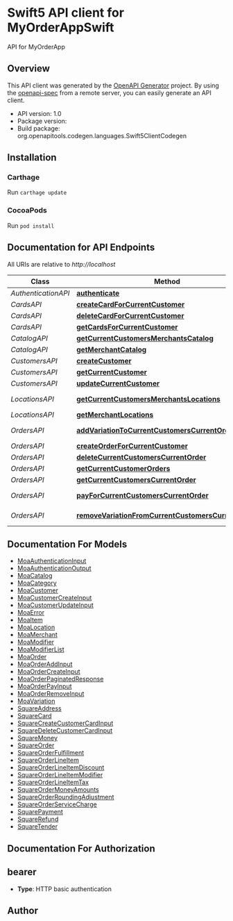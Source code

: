 # Swift5 API client for MyOrderAppSwift

API for MyOrderApp

## Overview
This API client was generated by the [OpenAPI Generator](https://openapi-generator.tech) project.  By using the [openapi-spec](https://github.com/OAI/OpenAPI-Specification) from a remote server, you can easily generate an API client.

- API version: 1.0
- Package version: 
- Build package: org.openapitools.codegen.languages.Swift5ClientCodegen

## Installation

### Carthage

Run `carthage update`

### CocoaPods

Run `pod install`

## Documentation for API Endpoints

All URIs are relative to *http://localhost*

Class | Method | HTTP request | Description
------------ | ------------- | ------------- | -------------
*AuthenticationAPI* | [**authenticate**](docs/AuthenticationAPI.md#authenticate) | **POST** /v1/authentication | 
*CardsAPI* | [**createCardForCurrentCustomer**](docs/CardsAPI.md#createcardforcurrentcustomer) | **POST** /v1/customers/current/cards | 
*CardsAPI* | [**deleteCardForCurrentCustomer**](docs/CardsAPI.md#deletecardforcurrentcustomer) | **DELETE** /v1/customers/current/cards | 
*CardsAPI* | [**getCardsForCurrentCustomer**](docs/CardsAPI.md#getcardsforcurrentcustomer) | **GET** /v1/customers/current/cards | 
*CatalogAPI* | [**getCurrentCustomersMerchantsCatalog**](docs/CatalogAPI.md#getcurrentcustomersmerchantscatalog) | **GET** /v1/customers/current/merchant/catalog | 
*CatalogAPI* | [**getMerchantCatalog**](docs/CatalogAPI.md#getmerchantcatalog) | **GET** /v1/merchants/{id}/catalog | 
*CustomersAPI* | [**createCustomer**](docs/CustomersAPI.md#createcustomer) | **POST** /v1/customers | 
*CustomersAPI* | [**getCurrentCustomer**](docs/CustomersAPI.md#getcurrentcustomer) | **GET** /v1/customers/current | 
*CustomersAPI* | [**updateCurrentCustomer**](docs/CustomersAPI.md#updatecurrentcustomer) | **PATCH** /v1/customers/current | 
*LocationsAPI* | [**getCurrentCustomersMerchantsLocations**](docs/LocationsAPI.md#getcurrentcustomersmerchantslocations) | **GET** /v1/customers/current/merchant/locations | 
*LocationsAPI* | [**getMerchantLocations**](docs/LocationsAPI.md#getmerchantlocations) | **GET** /v1/merchants/{id}/locations | 
*OrdersAPI* | [**addVariationToCurrentCustomersCurrentOrder**](docs/OrdersAPI.md#addvariationtocurrentcustomerscurrentorder) | **PUT** /v1/customers/current/orders/current/variation | 
*OrdersAPI* | [**createOrderForCurrentCustomer**](docs/OrdersAPI.md#createorderforcurrentcustomer) | **POST** /v1/customers/current/orders/current | 
*OrdersAPI* | [**deleteCurrentCustomersCurrentOrder**](docs/OrdersAPI.md#deletecurrentcustomerscurrentorder) | **DELETE** /v1/customers/current/orders/current | 
*OrdersAPI* | [**getCurrentCustomerOrders**](docs/OrdersAPI.md#getcurrentcustomerorders) | **GET** /v1/customers/current/orders | 
*OrdersAPI* | [**getCurrentCustomersCurrentOrder**](docs/OrdersAPI.md#getcurrentcustomerscurrentorder) | **GET** /v1/customers/current/orders/current | 
*OrdersAPI* | [**payForCurrentCustomersCurrentOrder**](docs/OrdersAPI.md#payforcurrentcustomerscurrentorder) | **PUT** /v1/customers/current/orders/current/payment | 
*OrdersAPI* | [**removeVariationFromCurrentCustomersCurrentOrder**](docs/OrdersAPI.md#removevariationfromcurrentcustomerscurrentorder) | **DELETE** /v1/customers/current/orders/current/variation | 


## Documentation For Models

 - [MoaAuthenticationInput](docs/MoaAuthenticationInput.md)
 - [MoaAuthenticationOutput](docs/MoaAuthenticationOutput.md)
 - [MoaCatalog](docs/MoaCatalog.md)
 - [MoaCategory](docs/MoaCategory.md)
 - [MoaCustomer](docs/MoaCustomer.md)
 - [MoaCustomerCreateInput](docs/MoaCustomerCreateInput.md)
 - [MoaCustomerUpdateInput](docs/MoaCustomerUpdateInput.md)
 - [MoaError](docs/MoaError.md)
 - [MoaItem](docs/MoaItem.md)
 - [MoaLocation](docs/MoaLocation.md)
 - [MoaMerchant](docs/MoaMerchant.md)
 - [MoaModifier](docs/MoaModifier.md)
 - [MoaModifierList](docs/MoaModifierList.md)
 - [MoaOrder](docs/MoaOrder.md)
 - [MoaOrderAddInput](docs/MoaOrderAddInput.md)
 - [MoaOrderCreateInput](docs/MoaOrderCreateInput.md)
 - [MoaOrderPaginatedResponse](docs/MoaOrderPaginatedResponse.md)
 - [MoaOrderPayInput](docs/MoaOrderPayInput.md)
 - [MoaOrderRemoveInput](docs/MoaOrderRemoveInput.md)
 - [MoaVariation](docs/MoaVariation.md)
 - [SquareAddress](docs/SquareAddress.md)
 - [SquareCard](docs/SquareCard.md)
 - [SquareCreateCustomerCardInput](docs/SquareCreateCustomerCardInput.md)
 - [SquareDeleteCustomerCardInput](docs/SquareDeleteCustomerCardInput.md)
 - [SquareMoney](docs/SquareMoney.md)
 - [SquareOrder](docs/SquareOrder.md)
 - [SquareOrderFulfillment](docs/SquareOrderFulfillment.md)
 - [SquareOrderLineItem](docs/SquareOrderLineItem.md)
 - [SquareOrderLineItemDiscount](docs/SquareOrderLineItemDiscount.md)
 - [SquareOrderLineItemModifier](docs/SquareOrderLineItemModifier.md)
 - [SquareOrderLineItemTax](docs/SquareOrderLineItemTax.md)
 - [SquareOrderMoneyAmounts](docs/SquareOrderMoneyAmounts.md)
 - [SquareOrderRoundingAdjustment](docs/SquareOrderRoundingAdjustment.md)
 - [SquareOrderServiceCharge](docs/SquareOrderServiceCharge.md)
 - [SquarePayment](docs/SquarePayment.md)
 - [SquareRefund](docs/SquareRefund.md)
 - [SquareTender](docs/SquareTender.md)


## Documentation For Authorization


## bearer

- **Type**: HTTP basic authentication


## Author



